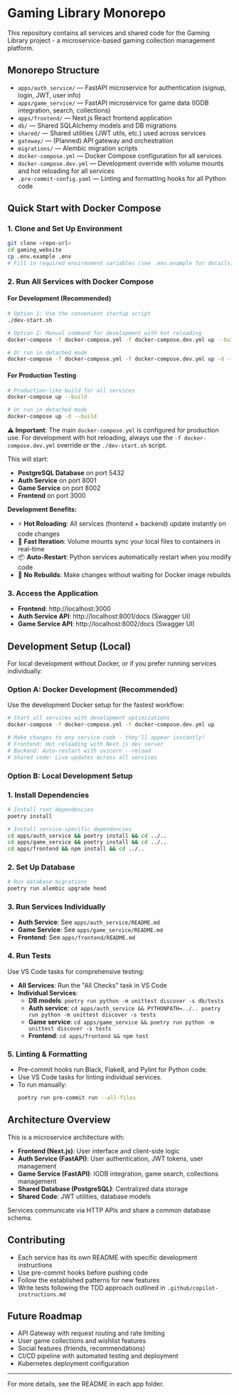 # Gaming Library Monorepo

This repository contains all services and shared code for the Gaming Library project - a microservice-based gaming collection management platform.

## Monorepo Structure

- `apps/auth_service/` — FastAPI microservice for authentication (signup, login, JWT, user info)
- `apps/game_service/` — FastAPI microservice for game data (IGDB integration, search, collections)
- `apps/frontend/` — Next.js React frontend application
- `db/` — Shared SQLAlchemy models and DB migrations
- `shared/` — Shared utilities (JWT utils, etc.) used across services
- `gateway/` — (Planned) API gateway and orchestration
- `migrations/` — Alembic migration scripts
- `docker-compose.yml` — Docker Compose configuration for all services
- `docker-compose.dev.yml` — Development override with volume mounts and hot reloading for all services
- `.pre-commit-config.yaml` — Linting and formatting hooks for all Python code

## Quick Start with Docker Compose

### 1. Clone and Set Up Environment

```sh
git clone <repo-url>
cd gaming_website
cp .env.example .env
# Fill in required environment variables (see .env.example for details)
```

### 2. Run All Services with Docker Compose

#### For Development (Recommended)

```sh
# Option 1: Use the convenient startup script
./dev-start.sh

# Option 2: Manual command for development with hot reloading
docker-compose -f docker-compose.yml -f docker-compose.dev.yml up --build

# Or run in detached mode
docker-compose -f docker-compose.yml -f docker-compose.dev.yml up -d --build
```

#### For Production Testing

```sh
# Production-like build for all services
docker-compose up --build

# Or run in detached mode
docker-compose up -d --build
```

**⚠️ Important**: The main `docker-compose.yml` is configured for production use. For development with hot reloading, always use the `-f docker-compose.dev.yml` override or the `./dev-start.sh` script.

This will start:

- **PostgreSQL Database** on port 5432
- **Auth Service** on port 8001
- **Game Service** on port 8002
- **Frontend** on port 3000

**Development Benefits:**

- ⚡ **Hot Reloading**: All services (frontend + backend) update instantly on code changes
- 🔄 **Fast Iteration**: Volume mounts sync your local files to containers in real-time
- 📦 **Auto-Restart**: Python services automatically restart when you modify code
- 🚀 **No Rebuilds**: Make changes without waiting for Docker image rebuilds

### 3. Access the Application

- **Frontend**: http://localhost:3000
- **Auth Service API**: http://localhost:8001/docs (Swagger UI)
- **Game Service API**: http://localhost:8002/docs (Swagger UI)

## Development Setup (Local)

For local development without Docker, or if you prefer running services individually:

### Option A: Docker Development (Recommended)

Use the development Docker setup for the fastest workflow:

```sh
# Start all services with development optimizations
docker-compose -f docker-compose.yml -f docker-compose.dev.yml up

# Make changes to any service code - they'll appear instantly!
# Frontend: Hot reloading with Next.js dev server
# Backend: Auto-restart with uvicorn --reload
# Shared code: Live updates across all services
```

### Option B: Local Development Setup

### 1. Install Dependencies

```sh
# Install root dependencies
poetry install

# Install service-specific dependencies
cd apps/auth_service && poetry install && cd ../..
cd apps/game_service && poetry install && cd ../..
cd apps/frontend && npm install && cd ../..
```

### 2. Set Up Database

```sh
# Run database migrations
poetry run alembic upgrade head
```

### 3. Run Services Individually

- **Auth Service**: See `apps/auth_service/README.md`
- **Game Service**: See `apps/game_service/README.md`
- **Frontend**: See `apps/frontend/README.md`

### 4. Run Tests

Use VS Code tasks for comprehensive testing:

- **All Services**: Run the "All Checks" task in VS Code
- **Individual Services**:
  - **DB models**: `poetry run python -m unittest discover -s db/tests`
  - **Auth service**: `cd apps/auth_service && PYTHONPATH=../.. poetry run python -m unittest discover -s tests`
  - **Game service**: `cd apps/game_service && poetry run python -m unittest discover -s tests`
  - **Frontend**: `cd apps/frontend && npm test`

### 5. Linting & Formatting

- Pre-commit hooks run Black, Flake8, and Pylint for Python code.
- Use VS Code tasks for linting individual services.
- To run manually:
  ```sh
  poetry run pre-commit run --all-files
  ```

## Architecture Overview

This is a microservice architecture with:

- **Frontend (Next.js)**: User interface and client-side logic
- **Auth Service (FastAPI)**: User authentication, JWT tokens, user management
- **Game Service (FastAPI)**: IGDB integration, game search, collections management
- **Shared Database (PostgreSQL)**: Centralized data storage
- **Shared Code**: JWT utilities, database models

Services communicate via HTTP APIs and share a common database schema.

## Contributing

- Each service has its own README with specific development instructions
- Use pre-commit hooks before pushing code
- Follow the established patterns for new features
- Write tests following the TDD approach outlined in `.github/copilot-instructions.md`

## Future Roadmap

- API Gateway with request routing and rate limiting
- User game collections and wishlist features
- Social features (friends, recommendations)
- CI/CD pipeline with automated testing and deployment
- Kubernetes deployment configuration

---

For more details, see the README in each app folder.
